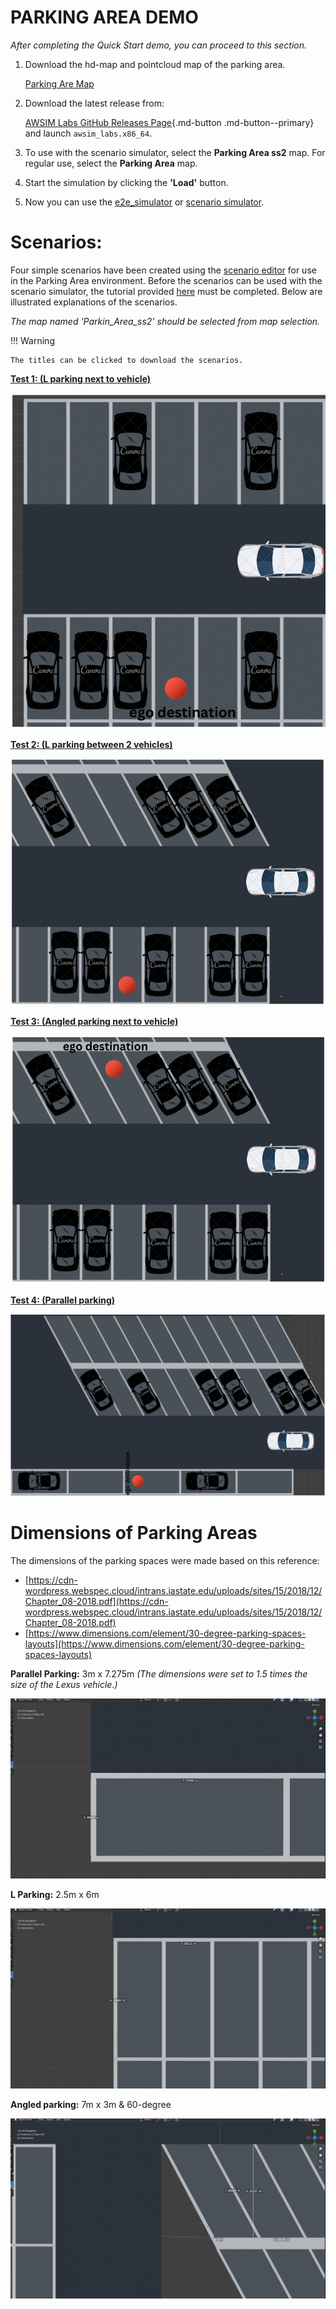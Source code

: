 # PARKING AREA DEMO

_After completing the Quick Start demo, you can proceed to this section._

1. Download the hd-map and pointcloud map of the parking area.

    [Parking Are Map](https://drive.google.com/drive/folders/1ly8Z1_SQc9bJ834t_zKCyYSTyKJgj8ho?usp=sharing)

2. Download the latest release from:

    [AWSIM Labs GitHub Releases Page](https://github.com/autowarefoundation/AWSIM-Labs/releases){.md-button .md-button--primary}
     and launch `awsim_labs.x86_64`.

3. To use with the scenario simulator, select the **Parking Area ss2** map. For regular use, select the **Parking Area** map.

4. Start the simulation by clicking the **'Load'** button.

5. Now you can use the [e2e_simulator](https://autowarefoundation.github.io/AWSIM-Labs/main/GettingStarted/QuickStartDemo/) or [scenario simulator](https://autowarefoundation.github.io/AWSIM-Labs/main/GettingStarted/UsingOpenSCENARIO/).


# Scenarios:
Four simple scenarios have been created using the [scenario editor](https://github.com/tier4/scenario_simulator_v2) for use in the Parking Area environment. Before the scenarios can be used with the scenario simulator, the tutorial provided [here](https://autowarefoundation.github.io/AWSIM-Labs/main/GettingStarted/UsingOpenSCENARIO/) must be completed.
Below are illustrated explanations of the scenarios.

_The map named 'Parkin_Area_ss2' should be selected from map selection._


!!! Warning

    The titles can be clicked to download the scenarios.


[**Test 1: (L parking next to vehicle)**
](https://drive.google.com/file/d/1734TvS6G1IiF3dbVNyrzXm3pQFtAGnj9/view?usp=drive_link)

![1.png](1.png)

[**Test 2: (L parking between 2 vehicles)**
](https://drive.google.com/file/d/1rNGgOTXZO_X-FmLKAkTBaitx2r2jnYO3/view?usp=drive_link)

![2.png](2.png)

[**Test 3: (Angled parking next to vehicle)**
](https://drive.google.com/file/d/1pTGwo2SbF6yFIvij6n9iSkjIYZVd6EsJ/view?usp=drive_link)

![3.png](3.png)

[**Test 4: (Parallel parking)**
](https://drive.google.com/file/d/1--UMYejSgnzD_gwW2JpB8kUtMRin48iV/view?usp=drive_link)

![4.png](4.png)

# Dimensions of Parking Areas

The dimensions of the parking spaces were made based on this reference:

   - [https://cdn-wordpress.webspec.cloud/intrans.iastate.edu/uploads/sites/15/2018/12/Chapter_08-2018.pdf](https://cdn-wordpress.webspec.cloud/intrans.iastate.edu/uploads/sites/15/2018/12/Chapter_08-2018.pdf)
   - [https://www.dimensions.com/element/30-degree-parking-spaces-layouts](https://www.dimensions.com/element/30-degree-parking-spaces-layouts)


**Parallel Parking:** 3m x 7.275m   _(The dimensions were set to 1.5 times the size of the Lexus vehicle.)_

![paralel_p.png](paralel_p.png)

**L Parking:** 2.5m x 6m

![l_p.png](l_p.png)

**Angled parking:** 7m x 3m  &  60-degree

![angeled_p.png](angeled_p.png)
